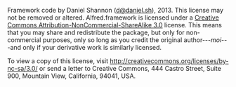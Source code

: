 Framework code by Daniel Shannon ([d@daniel.sh](d@daniel.sh)), 2013. This license may not be removed or altered. Alfred.framework is licensed under a [Creative Commons Attribution-NonCommercial-ShareAlike 3.0](http://creativecommons.org/licenses/by-nc-sa/3.0/) license. This means that you may share and redistribute the package, but only for non-commercial purposes, only so long as you credit the original author---_moi_---and only if your derivative work is similarly licensed.

To view a copy of this license, visit http://creativecommons.org/licenses/by-nc-sa/3.0/ or send a letter to Creative Commons, 444 Castro Street, Suite 900, Mountain View, California, 94041, USA.
